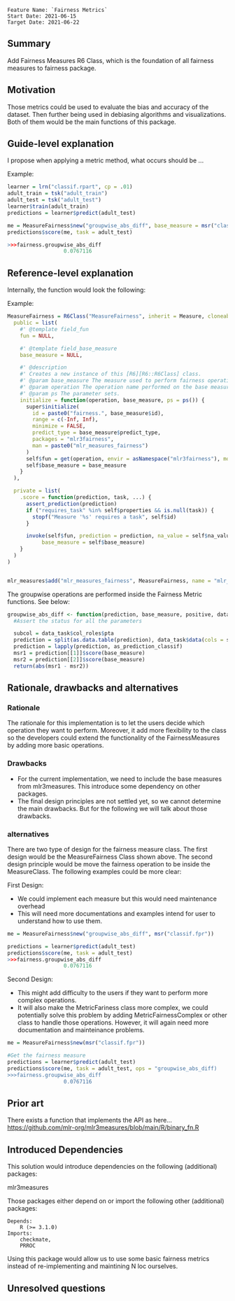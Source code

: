 ```
Feature Name: `Fairness Metrics`
Start Date: 2021-06-15
Target Date: 2021-06-22
```

## Summary
[summary]: #summary

Add Fairness Measures R6 Class, which is the foundation of all fairness measures to fairness package.

## Motivation
[motivation]: #motivation
Those metrics could be used to evaluate the bias and accuracy of the dataset. Then further being used in debiasing algorithms and visualizations. Both of them would be the main functions of this package.

## Guide-level explanation
[guide-level-explanation]: #guide-level-explanation

I propose when applying a metric method, what occurs should be ...

Example:
```r
learner = lrn("classif.rpart", cp = .01)
adult_train = tsk("adult_train")
adult_test = tsk("adult_test")
learner$train(adult_train)
predictions = learner$predict(adult_test)

me = MeasureFairness$new("groupwise_abs_diff", base_measure = msr("classif.fpr"))
predictions$score(me, task = adult_test)

>>>fairness.groupwise_abs_diff 
                  0.0767116 
```

## Reference-level explanation
[reference-level-explanation]: #reference-level-explanation

Internally, the function would look the following:

Example:
```r
MeasureFairness = R6Class("MeasureFairness", inherit = Measure, cloneable = FALSE,
  public = list(
    #' @template field_fun
    fun = NULL,

    #' @template field_base_measure
    base_measure = NULL,

    #' @description
    #' Creates a new instance of this [R6][R6::R6Class] class.
    #' @param base_measure The measure used to perform fairness operations.
    #' @param operation The operation name performed on the base measures.
    #' @param ps The parameter sets.
    initialize = function(operation, base_measure, ps = ps()) {
      super$initialize(
        id = paste0("fairness.", base_measure$id),
        range = c(-Inf, Inf),
        minimize = FALSE,
        predict_type = base_measure$predict_type,
        packages = "mlr3fairness",
        man = paste0("mlr_measures_fairness")
      )
      self$fun = get(operation, envir = asNamespace("mlr3fairness"), mode = "function")
      self$base_measure = base_measure
    }
  ),

  private = list(
    .score = function(prediction, task, ...) {
      assert_prediction(prediction)
      if ("requires_task" %in% self$properties && is.null(task)) {
        stopf("Measure '%s' requires a task", self$id)
      }

      invoke(self$fun, prediction = prediction, na_value = self$na_value, data_task = task,
           base_measure = self$base_measure)
    }
  )
)


mlr_measures$add("mlr_measures_fairness", MeasureFairness, name = "mlr_measures_fairness")
```

The groupwise operations are performed inside the Fairness Metric functions. See below:
```r
groupwise_abs_diff <- function(prediction, base_measure, positive, data_task, response = NULL, ...){
  #Assert the status for all the parameters

  subcol = data_task$col_roles$pta
  prediction = split(as.data.table(prediction), data_task$data(cols = subcol))
  prediction = lapply(prediction, as_prediction_classif)
  msr1 = prediction[[1]]$score(base_measure)
  msr2 = prediction[[2]]$score(base_measure)
  return(abs(msr1 - msr2))
```

## Rationale, drawbacks and alternatives
[rationale-and-alternatives]: #rationale-and-alternatives

### Rationale
The rationale for this implementation is to let the users decide which operation they want to perform. Moreover, it add more flexibility to the class so the developers could extend the functionality of the FairnessMeasures by adding more basic operations.

### Drawbacks
* For the current implementation, we need to include the base measures from mlr3measures. This introduce some dependency on other packages.
* The final design principles are not settled yet, so we cannot determine the main drawbacks. But for the following we will talk about those drawbacks.

### alternatives
There are two type of design for the fairness measure class. The first design would be the MeasureFairness Class shown above. The second design principle would be move the fairness operation to be inside the MeasureClass. The following examples could be more clear:

First Design:
* We could implement each measure but this would need maintenance overhead
* This will need more documentations and examples intend for user to understand how to use them.
```r
me = MeasureFairness$new("groupwise_abs_diff", msr("classif.fpr"))

predictions = learner$predict(adult_test)
predictions$score(me, task = adult_test)
>>>fairness.groupwise_abs_diff 
                  0.0767116 
```

Second Design:
* This might add difficulty to the users if they want to perform more complex operations.
* It will also make the MetricFariness class more complex, we could potentially solve this problem by adding MetricFairnessComplex or other class to handle those operations. However, it will again need more documentation and mainteinance problems.
```r
me = MeasureFairness$new(msr("classif.fpr"))

#Get the fairness measure
predictions = learner$predict(adult_test)
predictions$score(me, task = adult_test, ops = "groupwise_abs_diff)
>>>fairness.groupwise_abs_diff 
                  0.0767116 
```

## Prior art
[prior-art]: #prior-art

There exists a function that implements the API as here...
https://github.com/mlr-org/mlr3measures/blob/main/R/binary_fn.R

## Introduced Dependencies
This solution would introduce dependencies on the following (additional) packages:

mlr3measures

Those packages either depend on or import the following other (additional) packages:
```
Depends:
    R (>= 3.1.0)
Imports:
    checkmate,
    PRROC
```
Using this package would allow us to use some basic fairness metrics instead of re-implementing and maintining
N loc ourselves.


## Unresolved questions
[unresolved-questions]: #unresolved-questions
